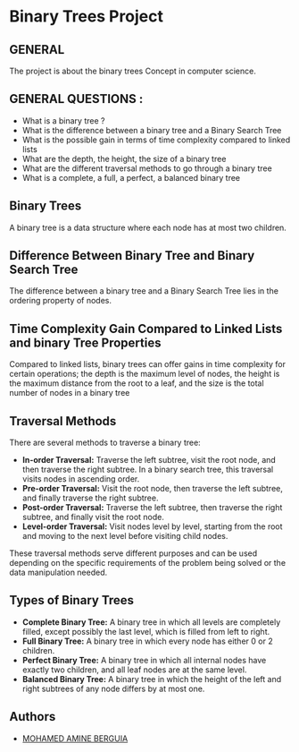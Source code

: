 # Binary Trees Project

## GENERAL

The project is about the binary trees Concept in computer science.

## GENERAL QUESTIONS :

- What is a binary tree ?
- What is the difference between a binary tree and a Binary Search Tree
- What is the possible gain in terms of time complexity compared to linked lists
- What are the depth, the height, the size of a binary tree
- What are the different traversal methods to go through a binary tree
- What is a complete, a full, a perfect, a balanced binary tree


## Binary Trees

A binary tree is a data structure where each node has at most two children.

## Difference Between Binary Tree and Binary Search Tree

The difference between a binary tree and a Binary Search Tree lies in the ordering property of nodes.

## Time Complexity Gain Compared to Linked Lists and binary Tree Properties

Compared to linked lists, binary trees can offer gains in time complexity for certain operations; the depth is the maximum level of nodes, the height is the maximum distance from the root to a leaf, and the size is the total number of nodes in a binary tree

## Traversal Methods

There are several methods to traverse a binary tree:

- **In-order Traversal:** Traverse the left subtree, visit the root node, and then traverse the right subtree. In a binary search tree, this traversal visits nodes in ascending order.
- **Pre-order Traversal:** Visit the root node, then traverse the left subtree, and finally traverse the right subtree.
- **Post-order Traversal:** Traverse the left subtree, then traverse the right subtree, and finally visit the root node.
- **Level-order Traversal:** Visit nodes level by level, starting from the root and moving to the next level before visiting child nodes.

These traversal methods serve different purposes and can be used depending on the specific requirements of the problem being solved or the data manipulation needed.

## Types of Binary Trees

- **Complete Binary Tree:** A binary tree in which all levels are completely filled, except possibly the last level, which is filled from left to right.
- **Full Binary Tree:** A binary tree in which every node has either 0 or 2 children.
- **Perfect Binary Tree:** A binary tree in which all internal nodes have exactly two children, and all leaf nodes are at the same level.
- **Balanced Binary Tree:** A binary tree in which the height of the left and right subtrees of any node differs by at most one.

## Authors

-   [MOHAMED AMINE BERGUIA](https://github.com/aiugreb)

